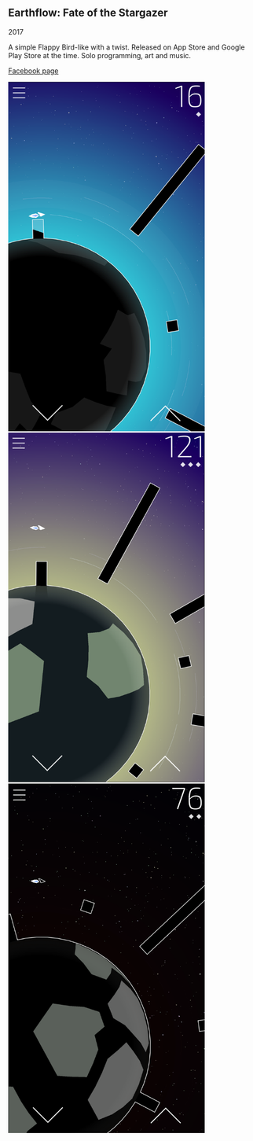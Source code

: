 ## Earthflow: Fate of the Stargazer

2017

A simple Flappy Bird-like with a twist. Released on App Store and Google Play Store at the time. Solo programming, art and music.

[Facebook page](https://www.facebook.com/earthflowstargazer)

<img src="https://github.com/dmitry-egorov/game_showcase/blob/main/earthflow/20280314_105896726761478_1609440456278557738_o.png" width="400" />

<img src="https://github.com/dmitry-egorov/game_showcase/blob/main/earthflow/20423866_105896730094811_6637716066659721971_o.png" width="400" />

<img src="https://github.com/dmitry-egorov/game_showcase/blob/main/earthflow/20232635_105896723428145_6761156172925285185_o.png" width="400" />
